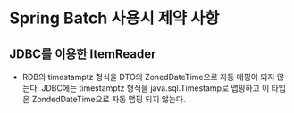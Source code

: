 # Spring Batch 사용시 제약 사항

## JDBC를 이용한 ItemReader
- RDB의 timestamptz 형식을 DTO의 ZonedDateTime으로 자동 매핑이 되지 않는다.
JDBC에는 timestamptz 형식을 java.sql.Timestamp로 맵핑하고 이 타입은 ZondedDateTime으로 자동 맵핑 되지 않는다.